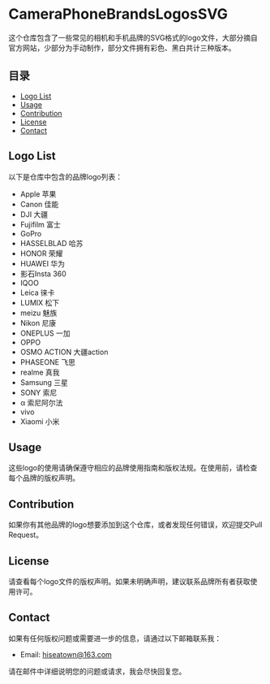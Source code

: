 # CameraPhoneBrandsLogosSVG

这个仓库包含了一些常见的相机和手机品牌的SVG格式的logo文件，大部分摘自官方网站，少部分为手动制作，部分文件拥有彩色、黑白共计三种版本。

## 目录

- [Logo List](#logo-list)
- [Usage](#usage)
- [Contribution](#contribution)
- [License](#license)
- [Contact](#contact)

## Logo List

以下是仓库中包含的品牌logo列表：

- Apple 苹果
- Canon 佳能
- DJI 大疆
- Fujifilm 富士
- GoPro
- HASSELBLAD 哈苏
- HONOR 荣耀
- HUAWEI 华为
- 影石Insta 360
- IQOO
- Leica 徕卡
- LUMIX 松下
- meizu 魅族
- Nikon 尼康
- ONEPLUS 一加
- OPPO
- OSMO ACTION 大疆action
- PHASEONE 飞思
- realme 真我
- Samsung 三星
- SONY 索尼
- α 索尼阿尔法
- vivo
- Xiaomi 小米

## Usage

这些logo的使用请确保遵守相应的品牌使用指南和版权法规。在使用前，请检查每个品牌的版权声明。

## Contribution

如果你有其他品牌的logo想要添加到这个仓库，或者发现任何错误，欢迎提交Pull Request。

## License

请查看每个logo文件的版权声明。如果未明确声明，建议联系品牌所有者获取使用许可。

## Contact

如果有任何版权问题或需要进一步的信息，请通过以下邮箱联系我：

- Email: [hiseatown@163.com](mailto:hiseatown@163.com)

请在邮件中详细说明您的问题或请求，我会尽快回复您。
